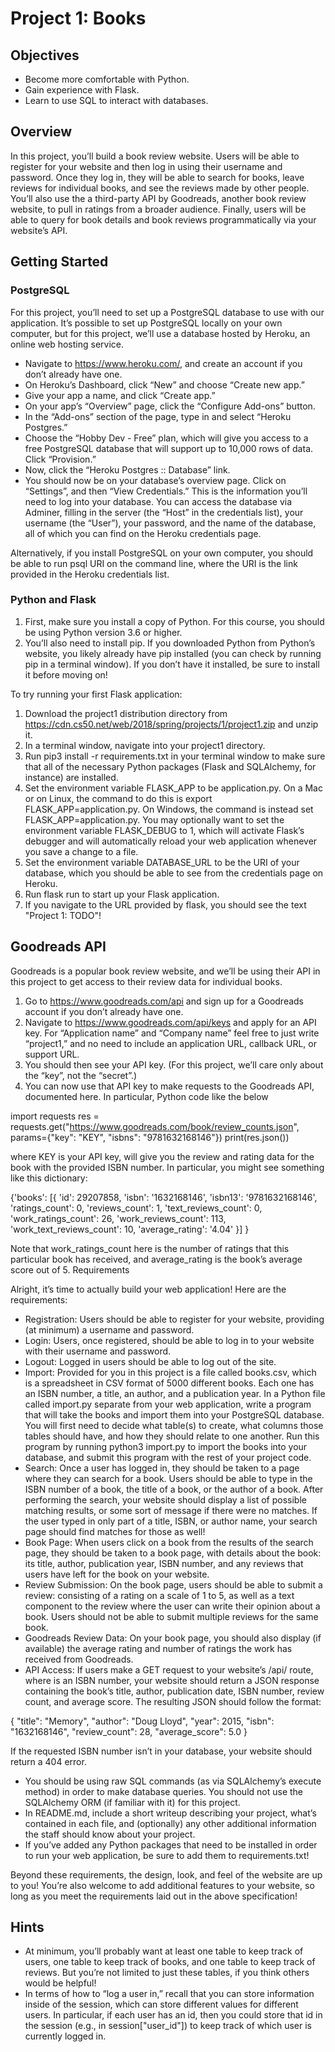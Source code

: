 # Project 1: Books

## Objectives

- Become more comfortable with Python.
- Gain experience with Flask.
- Learn to use SQL to interact with databases.

## Overview

In this project, you’ll build a book review website. Users will be able to register for your website and then log in using their username and password. Once they log in, they will be able to search for books, leave reviews for individual books, and see the reviews made by other people. You’ll also use the a third-party API by Goodreads, another book review website, to pull in ratings from a broader audience. Finally, users will be able to query for book details and book reviews programmatically via your website’s API.

## Getting Started

### PostgreSQL

For this project, you’ll need to set up a PostgreSQL database to use with our application. It’s possible to set up PostgreSQL locally on your own computer, but for this project, we’ll use a database hosted by Heroku, an online web hosting service.

- Navigate to https://www.heroku.com/, and create an account if you don’t already have one.
- On Heroku’s Dashboard, click “New” and choose “Create new app.”
- Give your app a name, and click “Create app.”
- On your app’s “Overview” page, click the “Configure Add-ons” button.
- In the “Add-ons” section of the page, type in and select “Heroku Postgres.”
- Choose the “Hobby Dev - Free” plan, which will give you access to a free PostgreSQL database that will support up to 10,000 rows of data. Click “Provision.”
- Now, click the “Heroku Postgres :: Database” link.
- You should now be on your database’s overview page. Click on “Settings”, and then “View Credentials.” This is the information you’ll need to log into your database. You can access the database via Adminer, filling in the server (the “Host” in the credentials list), your username (the “User”), your password, and the name of the database, all of which you can find on the Heroku credentials page.

Alternatively, if you install PostgreSQL on your own computer, you should be able to run psql URI on the command line, where the URI is the link provided in the Heroku credentials list.

### Python and Flask

1. First, make sure you install a copy of Python. For this course, you should be using Python version 3.6 or higher.
2. You’ll also need to install pip. If you downloaded Python from Python’s website, you likely already have pip installed (you can check by running pip in a terminal window). If you don’t have it installed, be sure to install it before moving on!

To try running your first Flask application:

1. Download the project1 distribution directory from https://cdn.cs50.net/web/2018/spring/projects/1/project1.zip and unzip it.
2. In a terminal window, navigate into your project1 directory.
3. Run pip3 install -r requirements.txt in your terminal window to make sure that all of the necessary Python packages (Flask and SQLAlchemy, for instance) are installed.
4. Set the environment variable FLASK_APP to be application.py. On a Mac or on Linux, the command to do this is export FLASK_APP=application.py. On Windows, the command is instead set FLASK_APP=application.py. You may optionally want to set the environment variable FLASK_DEBUG to 1, which will activate Flask’s debugger and will automatically reload your web application whenever you save a change to a file.
5. Set the environment variable DATABASE_URL to be the URI of your database, which you should be able to see from the credentials page on Heroku.
6. Run flask run to start up your Flask application.
7. If you navigate to the URL provided by flask, you should see the text "Project 1: TODO"!

## Goodreads API

Goodreads is a popular book review website, and we’ll be using their API in this project to get access to their review data for individual books.

1. Go to https://www.goodreads.com/api and sign up for a Goodreads account if you don’t already have one.
2. Navigate to https://www.goodreads.com/api/keys and apply for an API key. For “Application name” and “Company name” feel free to just write “project1,” and no need to include an application URL, callback URL, or support URL.
3. You should then see your API key. (For this project, we’ll care only about the “key”, not the “secret”.)
4. You can now use that API key to make requests to the Goodreads API, documented here. In particular, Python code like the below

import requests
res = requests.get("https://www.goodreads.com/book/review_counts.json", params={"key": "KEY", "isbns": "9781632168146"})
print(res.json())

where KEY is your API key, will give you the review and rating data for the book with the provided ISBN number. In particular, you might see something like this dictionary:

{'books': [{
                'id': 29207858,
                'isbn': '1632168146',
                'isbn13': '9781632168146',
                'ratings_count': 0,
                'reviews_count': 1,
                'text_reviews_count': 0,
                'work_ratings_count': 26,
                'work_reviews_count': 113,
                'work_text_reviews_count': 10,
                'average_rating': '4.04'
            }]
}

Note that work_ratings_count here is the number of ratings that this particular book has received, and average_rating is the book’s average score out of 5.
Requirements

Alright, it’s time to actually build your web application! Here are the requirements:

- Registration: Users should be able to register for your website, providing (at minimum) a username and password.
- Login: Users, once registered, should be able to log in to your website with their username and password.
- Logout: Logged in users should be able to log out of the site.
- Import: Provided for you in this project is a file called books.csv, which is a spreadsheet in CSV format of 5000 different books. Each one has an ISBN number, a title, an author, and a publication year. In a Python file called import.py separate from your web application, write a program that will take the books and import them into your PostgreSQL database. You will first need to decide what table(s) to create, what columns those tables should have, and how they should relate to one another. Run this program by running python3 import.py to import the books into your database, and submit this program with the rest of your project code.
- Search: Once a user has logged in, they should be taken to a page where they can search for a book. Users should be able to type in the ISBN number of a book, the title of a book, or the author of a book. After performing the search, your website should display a list of possible matching results, or some sort of message if there were no matches. If the user typed in only part of a title, ISBN, or author name, your search page should find matches for those as well!
- Book Page: When users click on a book from the results of the search page, they should be taken to a book page, with details about the book: its title, author, publication year, ISBN number, and any reviews that users have left for the book on your website.
- Review Submission: On the book page, users should be able to submit a review: consisting of a rating on a scale of 1 to 5, as well as a text component to the review where the user can write their opinion about a book. Users should not be able to submit multiple reviews for the same book.
- Goodreads Review Data: On your book page, you should also display (if available) the average rating and number of ratings the work has received from Goodreads.
- API Access: If users make a GET request to your website’s /api/<isbn> route, where <isbn> is an ISBN number, your website should return a JSON response containing the book’s title, author, publication date, ISBN number, review count, and average score. The resulting JSON should follow the format:

{
    "title": "Memory",
    "author": "Doug Lloyd",
    "year": 2015,
    "isbn": "1632168146",
    "review_count": 28,
    "average_score": 5.0
}

If the requested ISBN number isn’t in your database, your website should return a 404 error.

- You should be using raw SQL commands (as via SQLAlchemy’s execute method) in order to make database queries. You should not use the SQLAlchemy ORM (if familiar with it) for this project.
- In README.md, include a short writeup describing your project, what’s contained in each file, and (optionally) any other additional information the staff should know about your project.
- If you’ve added any Python packages that need to be installed in order to run your web application, be sure to add them to requirements.txt!

Beyond these requirements, the design, look, and feel of the website are up to you! You’re also welcome to add additional features to your website, so long as you meet the requirements laid out in the above specification!

## Hints

- At minimum, you’ll probably want at least one table to keep track of users, one table to keep track of books, and one table to keep track of reviews. But you’re not limited to just these tables, if you think others would be helpful!
- In terms of how to “log a user in,” recall that you can store information inside of the session, which can store different values for different users. In particular, if each user has an id, then you could store that id in the session (e.g., in session["user_id"]) to keep track of which user is currently logged in.
